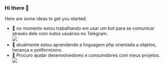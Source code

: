 ### Hi there 👋

Here are some ideas to get you started:

- 🔭 no momento estou trabalhando em usar um bot para se comunicar através dele com outos usuários no Telegram.</br>
![](https://github-readme-stats.vercel.app/api?username=BAD-WOLF&count_private=true&custom_title=Matheus+Vieira+//+GitHub+Status&theme=merko&border_color=FF00FF&border_radius=18)
- 🌱 atualmente estou aprendendo a linguagem php orientada a objetos, herança e poliformismo.
- 🤝 Procuro ajudar desenvolvedores e consumidores com meus projetos.</br>
![](https://github-readme-stats.vercel.app/api?username=BAD-WOLF&count_private=true&custom_title=Matheus+Vieira+//+GitHub+Status&theme=merko&border_color=FF00FF&border_radius=18)

